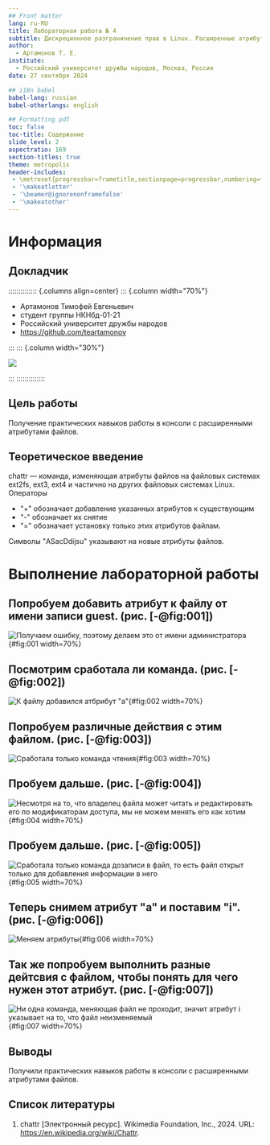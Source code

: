 ```yaml
---
## Front matter
lang: ru-RU
title: Лабораторная работа № 4
subtitle: Дискреционное разграничение прав в Linux. Расширенные атрибуты
author:
  - Артамонов Т. Е.
institute:
  - Российский университет дружбы народов, Москва, Россия
date: 27 сентября 2024

## i18n babel
babel-lang: russian
babel-otherlangs: english

## Formatting pdf
toc: false
toc-title: Содержание
slide_level: 2
aspectratio: 169
section-titles: true
theme: metropolis
header-includes:
 - \metroset{progressbar=frametitle,sectionpage=progressbar,numbering=fraction}
 - '\makeatletter'
 - '\beamer@ignorenonframefalse'
 - '\makeatother'
---
```


# Информация

## Докладчик

:::::::::::::: {.columns align=center}
::: {.column width="70%"}

  * Артамонов Тимофей Евгеньевич
  * студент группы НКНбд-01-21
  * Российский университет дружбы народов
  * <https://github.com/teartamonov>

:::
::: {.column width="30%"}

![](image/ava.jpg)

:::
::::::::::::::


## Цель работы

Получение практических навыков работы в консоли с расширенными атрибутами файлов.

## Теоретическое введение

chattr — команда, изменяющая атрибуты файлов на файловых системах ext2fs, ext3, ext4 и частично на других файловых системах Linux.
Операторы 
- "+" обозначает добавление указанных атрибутов к существующим
- "-" обозначает их снятие
- "=" обозначает установку только этих атрибутов файлам.

Символы "ASacDdijsu" указывают на новые атрибуты файлов.

# Выполнение лабораторной работы

## Попробуем добавить атрибут к файлу от имени записи guest. (рис. [-@fig:001])

![Получаем ошибку, поэтому делаем это от имени администратора](image/1.PNG){#fig:001 width=70%}

## Посмотрим сработала ли команда. (рис. [-@fig:002])

![К файлу добавился атбрибут "a"](image/2.PNG){#fig:002 width=70%}

## Попробуем различные действия с этим файлом. (рис. [-@fig:003])

![Сработала только команда чтения](image/3.PNG){#fig:003 width=70%}

## Пробуем дальше. (рис. [-@fig:004])

![Несмотря на то, что владелец файла может читать и редактировать его по модификаторам доступа, мы не можем менять его как хотим](image/4.PNG){#fig:004 width=70%}

## Пробуем дальше. (рис. [-@fig:005])

![Сработала только команда дозаписи в файл, то есть файл открыт только для добавления информации в него](image/5.PNG){#fig:005 width=70%}

## Теперь снимем атрибут "a" и поставим "i". (рис. [-@fig:006])

![Меняем атрибуты](image/6.PNG){#fig:006 width=70%}

## Так же попробуем выполнить разные дейтсвия с файлом, чтобы понять для чего нужен этот атрибут. (рис. [-@fig:007])

![Ни одна команда, меняющая файл не проходит, значит атрибут i указывает на то, что файл неизменяемый](image/7.PNG){#fig:007 width=70%}

## Выводы

Получили практических навыков работы в консоли с расширенными атрибутами файлов.

## Список литературы

1. chattr [Электронный ресурс]. Wikimedia Foundation, Inc., 2024. URL: https://en.wikipedia.org/wiki/Chattr.